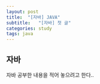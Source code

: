```yaml
---
layout: post
title:  "[자바] JAVA"
subtitle:   "[자바] 첫 글"
categories: study
tags: java
---
```


## 자바

자바 공부한 내용을 적어 놓으려고 한다..